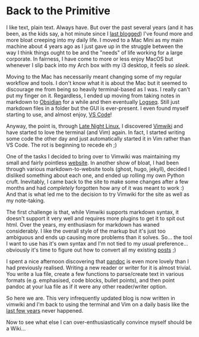 #  Back to the Primitive

I like text, plain text. Always have. But over the past several years
(and it has been, as the kids say, a hot minute since I [last
blogged](2019-11-13.md)) I've found more and more bloat creeping
into my daily life. I moved to a Mac Mini as my main machine about 4
years ago as I just gave up in the struggle between the way I think
things ought to be and the "needs" of life working for a large
corporate. In fairness, I have come to more or less enjoy MacOS but
whenever I slip back into my Arch box with my i3 desktop, it feels *so
sleek*.

Moving to the Mac has necessarily meant changing some of my regular
workflow and tools. I don't know what it is about the Mac but it seemed
to discourage me from being so heavily terminal-based as I was. I really
can't put my finger on it. Regardless, I ended up moving from taking
notes in markdown to [Obsidian](https://obsidian.md/) for a while and
then eventually [Logseq](https://logseq.com/). Still just markdown files
in a folder but the GUI is ever-present. I even found myself starting to
use, and almost enjoy, [VS Code](https://code.visualstudio.com/)!

Anyway, the point is, through [Late Night
Linux](https://latenightlinux.com/late-night-linux-episode-289/), I
discovered [Vimwiki](https://vimwiki.github.io/) and have started to
love the terminal (and Vim) again. In fact, I started writing some code
the other day and just automatically started it in Vim rather than VS
Code. The rot is beginning to recede eh ;)

One of the tasks I decided to bring over to Vimwiki was maintaining my
small and fairly pointless [website](https://engledow.me). In another
show of bloat, I had been through various markdown-to-website tools
(ghost, hugo, jekyll), decided I disliked something about each one, and
ended up rolling my own Python cruft. Inevitably, I came back to the
site to make some changes after a few months and had *completely*
forgotten how any of it was meant to work :) And that is what led me to
the decision to try Vimwiki for the site as well as my note-taking.

The first challenge is that, while Vimwiki supports markdown syntax, it
doesn't support it very well and requires more plugins to get it to spit
out html. Over the years, my enthusiasm for markdown has waned
considerably. I like the overall style of the markup but it's just too
ambiguous and ends up causing more problems than it solves. So... the
tool I want to use has it's own syntax and I'm not tied to my usual
preference... obviously it's time to figure out how to convert all my
existing [posts](index.md) ;)

I spent a nice afternoon discovering that [pandoc](https://pandoc.org/)
is even more lovely than I had previously realised. Writing a new reader
or writer for it is almost trivial. You write a lua file, create a few
functions to parse/create text in various formats (e.g. emphasised, code
blocks, bullet points), and then point pandoc at your lua file as if it
were any other reader/writer option.

So here we are. This very infrequently updated blog is now written in
vimwiki and I'm back to using the terminal and Vim on a daily basis like
the [last few years](2017-07-10.md) never happened.

Now to see what else I can over-enthusiastically convince myself should
be a Wiki...
